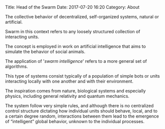 Title: Head of the Swarm
Date: 2017-07-20 16:20
Category: About

The collective behavior of decentralized, self-organized systems, natural or artificial.

Swarm in this context refers to any loosely structured collection of interacting units.

The concept is employed in work on artificial intelligence that aims to simulate the behavior of social animals.

The application of '*swarm intelligence*' refers to a more general set of algorithms.

This type of systems consist typically of a population of simple bots or units interacting locally with one another and with their environment.

The inspiration comes from nature, biological systems and especially physics, including general relativity and quantum mechanics.

The system follow very simple rules, and although there is no centralized control structure dictating how individual units should behave, local, and to a certain degree random, interactions between them lead to the emergence of “intelligent” global behavior, unknown to the individual processes.